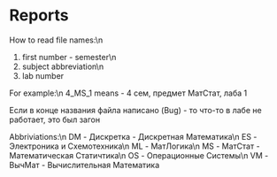 # Reports 

How to read file names:\n
1. first number - semester\n
2. subject abbreviation\n
3. lab number

For example:\n
4_MS_1 means - 4 сем, предмет МатСтат, лаба 1

Если в конце названия файла написано (Bug) - то что-то в лабе не работает, это был загон

Abbriviations:\n
DM - Дискретка - Дискретная Математика\n
ES - Электроника и Схемотехника\n
ML - МатЛогика\n
MS - МатСтат - Математическая Статичтика\n
OS - Операционные Системы\n
VM - ВычМат - Вычислительная Математика